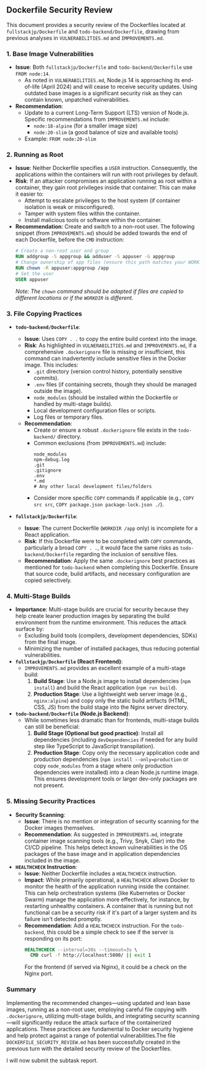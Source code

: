 ## Dockerfile Security Review

This document provides a security review of the Dockerfiles located at `fullstackjp/Dockerfile` and `todo-backend/Dockerfile`, drawing from previous analyses in `VULNERABILITIES.md` and `IMPROVEMENTS.md`.

### 1. Base Image Vulnerabilities

*   **Issue**: Both `fullstackjp/Dockerfile` and `todo-backend/Dockerfile` use `FROM node:14`.
    *   As noted in `VULNERABILITIES.md`, Node.js 14 is approaching its end-of-life (April 2024) and will cease to receive security updates. Using outdated base images is a significant security risk as they can contain known, unpatched vulnerabilities.
*   **Recommendation**:
    *   Update to a current Long-Term Support (LTS) version of Node.js. Specific recommendations from `IMPROVEMENTS.md` include:
        *   `node:18-alpine` (for a smaller image size)
        *   `node:20-slim` (a good balance of size and available tools)
    *   Example: `FROM node:20-slim`

### 2. Running as Root

*   **Issue**: Neither Dockerfile specifies a `USER` instruction. Consequently, the applications within the containers will run with root privileges by default.
*   **Risk**: If an attacker compromises an application running as root within a container, they gain root privileges inside that container. This can make it easier to:
    *   Attempt to escalate privileges to the host system (if container isolation is weak or misconfigured).
    *   Tamper with system files within the container.
    *   Install malicious tools or software within the container.
*   **Recommendation**: Create and switch to a non-root user. The following snippet (from `IMPROVEMENTS.md`) should be added towards the end of each Dockerfile, before the `CMD` instruction:
    ```dockerfile
    # Create a non-root user and group
    RUN addgroup -S appgroup && adduser -S appuser -G appgroup
    # Change ownership of app files (ensure this path matches your WORKDIR and copied files)
    RUN chown -R appuser:appgroup /app
    # Set the user
    USER appuser
    ```
    *Note: The `chown` command should be adapted if files are copied to different locations or if the `WORKDIR` is different.*

### 3. File Copying Practices

*   **`todo-backend/Dockerfile`**:
    *   **Issue**: Uses `COPY . .` to copy the entire build context into the image.
    *   **Risk**: As highlighted in `VULNERABILITIES.md` and `IMPROVEMENTS.md`, if a comprehensive `.dockerignore` file is missing or insufficient, this command can inadvertently include sensitive files in the Docker image. This includes:
        *   `.git` directory (version control history, potentially sensitive commits).
        *   `.env` files (if containing secrets, though they should be managed outside the image).
        *   `node_modules` (should be installed within the Dockerfile or handled by multi-stage builds).
        *   Local development configuration files or scripts.
        *   Log files or temporary files.
    *   **Recommendation**:
        *   Create or ensure a robust `.dockerignore` file exists in the `todo-backend/` directory.
        *   Common exclusions (from `IMPROVEMENTS.md`) include:
            ```
            node_modules
            npm-debug.log
            .git
            .gitignore
            .env
            *.md
            # Any other local development files/folders
            ```
        *   Consider more specific `COPY` commands if applicable (e.g., `COPY src src`, `COPY package.json package-lock.json ./`).

*   **`fullstackjp/Dockerfile`**:
    *   **Issue**: The current Dockerfile (`WORKDIR /app` only) is incomplete for a React application.
    *   **Risk**: If this Dockerfile were to be completed with `COPY` commands, particularly a broad `COPY . .`, it would face the same risks as `todo-backend/Dockerfile` regarding the inclusion of sensitive files.
    *   **Recommendation**: Apply the same `.dockerignore` best practices as mentioned for `todo-backend` when completing this Dockerfile. Ensure that source code, build artifacts, and necessary configuration are copied selectively.

### 4. Multi-Stage Builds

*   **Importance**: Multi-stage builds are crucial for security because they help create leaner production images by separating the build environment from the runtime environment. This reduces the attack surface by:
    *   Excluding build tools (compilers, development dependencies, SDKs) from the final image.
    *   Minimizing the number of installed packages, thus reducing potential vulnerabilities.
*   **`fullstackjp/Dockerfile` (React Frontend)**:
    *   `IMPROVEMENTS.md` provides an excellent example of a multi-stage build:
        1.  **Build Stage**: Use a Node.js image to install dependencies (`npm install`) and build the React application (`npm run build`).
        2.  **Production Stage**: Use a lightweight web server image (e.g., `nginx:alpine`) and copy only the static build artifacts (HTML, CSS, JS) from the build stage into the Nginx server directory.
*   **`todo-backend/Dockerfile` (Node.js Backend)**:
    *   While sometimes less dramatic than for frontends, multi-stage builds can still be beneficial:
        1.  **Build Stage (Optional but good practice)**: Install all dependencies (including `devDependencies` if needed for any build step like TypeScript to JavaScript transpilation).
        2.  **Production Stage**: Copy only the necessary application code and production dependencies (`npm install --only=production` or copy `node_modules` from a stage where only production dependencies were installed) into a clean Node.js runtime image. This ensures development tools or larger dev-only packages are not present.

### 5. Missing Security Practices

*   **Security Scanning**:
    *   **Issue**: There is no mention or integration of security scanning for the Docker images themselves.
    *   **Recommendation**: As suggested in `IMPROVEMENTS.md`, integrate container image scanning tools (e.g., Trivy, Snyk, Clair) into the CI/CD pipeline. This helps detect known vulnerabilities in the OS packages of the base image and in application dependencies included in the image.
*   **`HEALTHCHECK` Instruction**:
    *   **Issue**: Neither Dockerfile includes a `HEALTHCHECK` instruction.
    *   **Impact**: While primarily operational, a `HEALTHCHECK` allows Docker to monitor the health of the application running inside the container. This can help orchestration systems (like Kubernetes or Docker Swarm) manage the application more effectively, for instance, by restarting unhealthy containers. A container that is running but not functional can be a security risk if it's part of a larger system and its failure isn't detected promptly.
    *   **Recommendation**: Add a `HEALTHCHECK` instruction. For the `todo-backend`, this could be a simple check to see if the server is responding on its port:
        ```dockerfile
        HEALTHCHECK --interval=30s --timeout=3s \
          CMD curl -f http://localhost:5000/ || exit 1
        ```
        For the frontend (if served via Nginx), it could be a check on the Nginx port.

### Summary

Implementing the recommended changes—using updated and lean base images, running as a non-root user, employing careful file copying with `.dockerignore`, utilizing multi-stage builds, and integrating security scanning—will significantly reduce the attack surface of the containerized applications. These practices are fundamental to Docker security hygiene and help protect against a range of potential vulnerabilities.The file `DOCKERFILE_SECURITY_REVIEW.md` has been successfully created in the previous turn with the detailed security review of the Dockerfiles.

I will now submit the subtask report.
